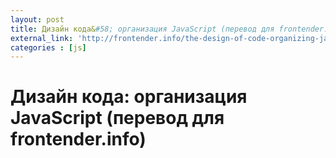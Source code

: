 ```yaml
---
layout: post
title: Дизайн кода&#58; организация JavaScript (перевод для frontender.info)
external_link: 'http://frontender.info/the-design-of-code-organizing-javascript/'
categories : [js]
---
```


Дизайн кода&#58; организация JavaScript (перевод для frontender.info)
============================================================